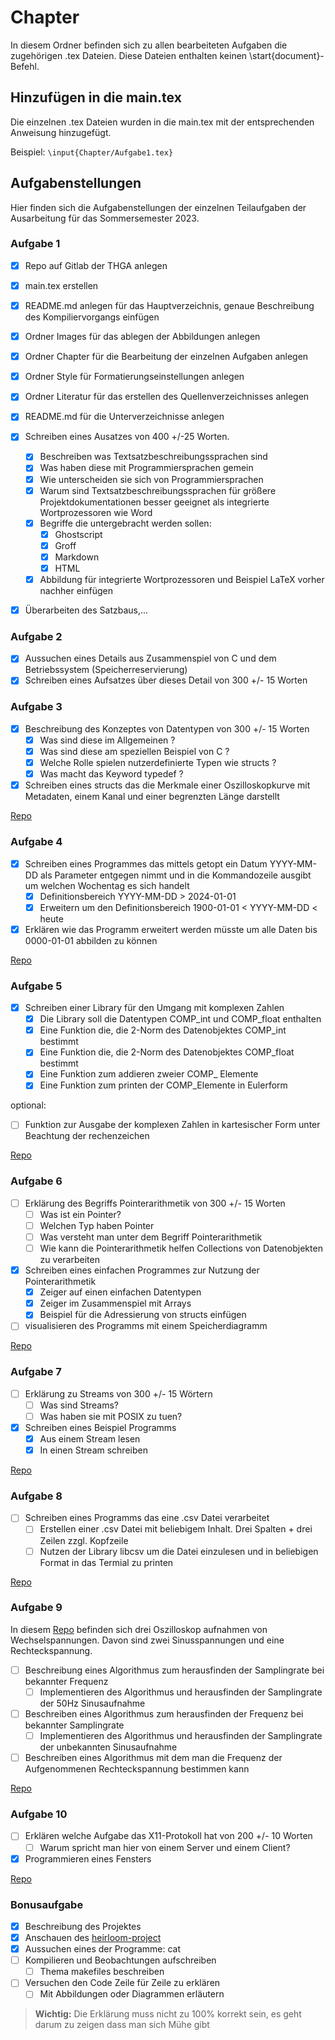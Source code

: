 # Chapter
In diesem Ordner befinden sich zu allen bearbeiteten Aufgaben die zugehörigen .tex Dateien.
Diese Dateien enthalten keinen \start{document}-Befehl.

## Hinzufügen in die main.tex
Die einzelnen .tex Dateien wurden in die main.tex mit der entsprechenden Anweisung hinzugefügt.

Beispiel: `\input{Chapter/Aufgabe1.tex}`


## Aufgabenstellungen
Hier finden sich die Aufgabenstellungen der einzelnen Teilaufgaben der Ausarbeitung für das Sommersemester 2023.

### Aufgabe 1
- [x] Repo auf Gitlab der THGA anlegen
- [x] main.tex erstellen
- [x] README.md anlegen für das Hauptverzeichnis, genaue Beschreibung des Kompiliervorgangs einfügen
- [x] Ordner Images für das ablegen der Abbildungen anlegen
- [x] Ordner Chapter für die Bearbeitung der einzelnen Aufgaben anlegen
- [x] Ordner Style für Formatierungseinstellungen anlegen
- [x] Ordner Literatur für das erstellen des Quellenverzeichnisses anlegen
- [x] README.md für die Unterverzeichnisse anlegen

- [x] Schreiben eines Ausatzes von 400 +/-25 Worten.
	- [x] Beschreiben was Textsatzbeschreibungssprachen sind
	- [x] Was haben diese mit Programmiersprachen gemein
	- [x] Wie unterscheiden sie sich von Programmiersprachen
	- [x] Warum sind Textsatzbeschreibungssprachen für größere Projektdokumentationen besser geeignet als integrierte Wortprozessoren wie Word
	- [x] Begriffe die untergebracht werden sollen: 
		- [x] Ghostscript
		- [x] Groff
		- [x] Markdown
		- [x] HTML
	- [x] Abbildung für integrierte Wortprozessoren und Beispiel LaTeX vorher nachher einfügen
- [x] Überarbeiten des Satzbaus,...

### Aufgabe 2
- [x] Aussuchen eines Details aus Zusammenspiel von C und dem Betriebssystem (Speicherreservierung)
- [x] Schreiben eines Aufsatzes über dieses Detail von 300 +/- 15 Worten

### Aufgabe 3
- [x] Beschreibung des Konzeptes von Datentypen von 300 +/- 15 Worten
	- [x] Was sind diese im Allgemeinen ?
	- [x] Was sind diese am speziellen Beispiel von C ?
	- [x] Welche Rolle spielen nutzerdefinierte Typen wie structs ?
	- [x] Was macht das Keyword typedef ?

- [x] Schreiben eines structs das die Merkmale einer Oszilloskopkurve mit Metadaten, einem Kanal und einer begrenzten Länge darstellt 

[Repo](https://gitlab.thga.de/daniel.krueger/pruefung_sose_2023_aufgabe_3_struct)

### Aufgabe 4
- [x] Schreiben eines Programmes das mittels getopt ein Datum YYYY-MM-DD als Parameter entgegen nimmt und in die Kommandozeile ausgibt um welchen Wochentag es sich handelt
	- [x] Definitionsbereich YYYY-MM-DD > 2024-01-01
	- [x] Erweitern um den Definitionsbereich 1900-01-01 < YYYY-MM-DD < heute 

- [x] Erklären wie das Programm erweitert werden müsste um alle Daten bis 0000-01-01 abbilden zu können

[Repo](https://gitlab.thga.de/daniel.krueger/pruefung_sose_2023_aufgabe_4_getopt)

### Aufgabe 5
- [x] Schreiben einer Library für den Umgang mit komplexen Zahlen
	- [x] Die Library soll die Datentypen COMP_int und COMP_float enthalten
	- [x] Eine Funktion die, die 2-Norm des Datenobjektes COMP_int bestimmt
	- [x] Eine Funktion die, die 2-Norm des Datenobjektes COMP_float bestimmt
	- [x] Eine Funktion zum addieren zweier COMP_ Elemente 
	- [x] Eine Funktion zum printen der COMP_Elemente in Eulerform

optional:
- [ ] Funktion zur Ausgabe der komplexen Zahlen in kartesischer Form unter Beachtung der rechenzeichen

[Repo](https://gitlab.thga.de/daniel.krueger/pruefung_sose_2023_aufgabe_5_librarys)

### Aufgabe 6
- [ ] Erklärung des Begriffs Pointerarithmetik von 300 +/- 15 Worten
	- [ ] Was ist ein Pointer?
	- [ ] Welchen Typ haben Pointer
	- [ ] Was versteht man unter dem Begriff Pointerarithmetik
	- [ ] Wie kann die Pointerarithmetik helfen Collections von Datenobjekten zu verarbeiten

- [x] Schreiben eines einfachen Programmes zur Nutzung der Pointerarithmetik 
	- [x] Zeiger auf einen einfachen Datentypen
	- [x] Zeiger im Zusammenspiel mit Arrays
	- [x] Beispiel für die Adressierung von structs einfügen

- [ ] visualisieren des Programms mit einem Speicherdiagramm

[Repo](https://gitlab.thga.de/daniel.krueger/pruefung_sose_2023_aufgabe_6_pointer)

### Aufgabe 7 
- [ ] Erklärung zu Streams von 300 +/- 15 Wörtern
	- [ ] Was sind Streams?
	- [ ] Was haben sie mit POSIX zu tuen?

- [x] Schreiben eines Beispiel Programms 
	- [x] Aus einem Stream lesen
	- [x] In einen Stream schreiben

[Repo](https://gitlab.thga.de/daniel.krueger/pruefung_sose_2023_aufgabe_7_streams)

### Aufgabe 8
- [ ] Schreiben eines Programms das eine .csv Datei verarbeitet
	- [ ] Erstellen einer .csv Datei mit beliebigem Inhalt. Drei Spalten + drei Zeilen zzgl. Kopfzeile
	- [ ] Nutzen der Library libcsv um die Datei einzulesen und in beliebigen Format in das Termial zu printen

[Repo](https://gitlab.thga.de/daniel.krueger/pruefung_sose_2023_aufgabe_8_csv)

### Aufgabe 9
In diesem [Repo](https://gitlab.thga.de/programmierung2023/example-oszi-data) befinden sich drei Oszilloskop aufnahmen von Wechselspannungen. Davon sind zwei Sinusspannungen und eine Rechteckspannung. 

- [ ] Beschreibung eines Algorithmus zum herausfinden der Samplingrate bei bekannter Frequenz
	- [ ] Implementieren des Algorithmus und herausfinden der Samplingrate der 50Hz Sinusaufnahme

- [ ] Beschreiben eines Algorithmus zum herausfinden der Frequenz bei bekannter Samplingrate
	- [ ] Implementieren des Algorithmus und herausfinden der Samplingrate der unbekannten Sinusaufnahme

- [ ] Beschreiben eines Algorithmus mit dem man die Frequenz der Aufgenommenen Rechteckspannung bestimmen kann

[Repo](https://gitlab.thga.de/daniel.krueger/pruefung_sose_2023_aufgabe_9_algorithmen)

### Aufgabe 10 
- [ ] Erklären welche Aufgabe das X11-Protokoll hat von 200 +/- 10 Worten
	- [ ] Warum spricht man hier von einem Server und einem Client?

- [x] Programmieren eines Fensters 

[Repo](https://gitlab.thga.de/daniel.krueger/pruefung_sose_2023_aufgabe_10_gui)

### Bonusaufgabe
- [x] Beschreibung des Projektes 
- [x] Anschauen des [heirloom-project](https://github.com/ryanwoodsmall/heirloom-project/tree/musl/heirloom)
- [x] Aussuchen eines der Programme: cat
- [ ] Kompilieren und Beobachtungen aufschreiben
	- [ ] Thema makefiles beschreiben
- [ ] Versuchen den Code Zeile für Zeile zu erklären 
	- [ ] Mit Abbildungen oder Diagrammen erläutern
> **Wichtig:** Die Erklärung muss nicht zu 100% korrekt sein, es geht darum zu zeigen dass man sich Mühe gibt 
